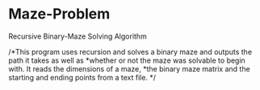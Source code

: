 # Maze-Problem
Recursive Binary-Maze Solving Algorithm

/*This program uses recursion and solves a binary maze and outputs the path it takes as well as 
 *whether or not the maze was solvable to begin with. It reads the dimensions of a maze, 
 *the binary maze matrix and the starting and ending points from a text file. 
 */
